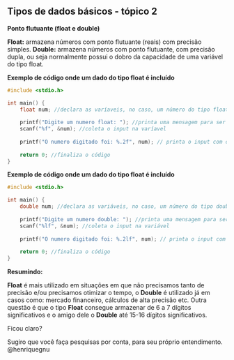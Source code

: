 ## Tipos de dados básicos - tópico 2

**Ponto flutuante (float e double)**

**Float:** armazena números com ponto flutuante (reais) com precisão simples. **Double:** armazena números com ponto flutuante, com precisão dupla, ou seja normalmente possui o dobro da capacidade de uma variável do tipo float.

**Exemplo de código onde um dado do tipo float é incluído**

```c
#include <stdio.h>

int main() {
    float num; //declara as varíaveis, no caso, um número do tipo float, com o nome de "num".
    
    printf("Digite um numero float: "); //printa uma mensagem para ser feito um input
    scanf("%f", &num); //coleta o input na varíavel
    
    printf("O numero digitado foi: %.2f", num); // printa o input com o tipo %.2f que é float e utiliza apenas duas casas decimais.
    
    return 0; //finaliza o código
}
```

**Exemplo de código onde um dado do tipo float é incluído**

```c
#include <stdio.h>

int main() {
    double num; //declara as variáveis, no caso, um número do tipo double, com o nome de "num".
    
    printf("Digite um numero double: "); //printa uma mensagem para ser feito um input
    scanf("%lf", &num); //coleta o input na variável
    
    printf("O numero digitado foi: %.2lf", num); // printa o input com o tipo %.2lf que é double e utiliza apenas duas casas decimais.
    
    return 0; //finaliza o código
}
```

**Resumindo:**

**Float** é mais utilizado em situações em que não precisamos tanto de precisão e/ou precisamos otimizar o tempo, o **Double** é utilizado já em casos como: mercado financeiro, cálculos de alta precisão etc. Outra questão é que o tipo **Float** consegue armazenar de 6 a 7 dígitos significativos e o amigo dele o **Double** até 15-16 dígitos significativos.


Ficou claro?

Sugiro que você faça pesquisas por conta, para seu próprio entendimento. @henriquegnu
